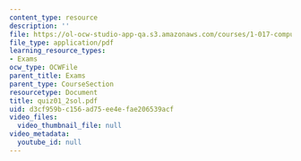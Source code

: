 ```yaml
---
content_type: resource
description: ''
file: https://ol-ocw-studio-app-qa.s3.amazonaws.com/courses/1-017-computing-and-data-analysis-for-environmental-applications-fall-2003/d3cf959bc156ad75ee4efae206539acf_quiz01_2sol.pdf
file_type: application/pdf
learning_resource_types:
- Exams
ocw_type: OCWFile
parent_title: Exams
parent_type: CourseSection
resourcetype: Document
title: quiz01_2sol.pdf
uid: d3cf959b-c156-ad75-ee4e-fae206539acf
video_files:
  video_thumbnail_file: null
video_metadata:
  youtube_id: null
---
```

